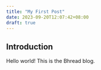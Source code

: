```yaml
---
title: "My First Post"
date: 2023-09-20T12:07:42+08:00
draft: true
---
```


## Introduction

Hello world! This is the Bhread blog.
